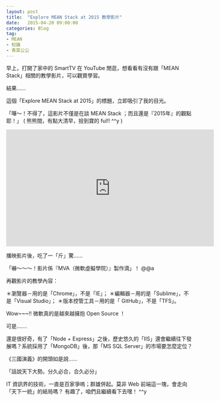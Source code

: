 ```yaml
---
layout: post
title:  "Explore MEAN Stack at 2015 教學影片"
date:   2015-04-20 09:00:00
categories: Blog
tag:
- MEAN
- 知識
- 青菜公公
---
```

早上，打開了家中的 SmartTV 在 YouTube 閒逛，想看看有沒有跟「MEAN Stack」相關的教學影片，可以觀賞學習。

結果......

這個「Explore MEAN Stack at 2015」的標題，立即吸引了我的目光。

「嘩～！不得了，這影片不僅是在談 MEAN Stack ；而且還是『2015年』的觀點耶！」 ( 熊熊間，有點大清早，撿到寶的 ful!! ^^y )

<div style="text-align:center">
<!-- <div class="youtube-video"> -->
  <iframe width="560" height="315" src="https://www.youtube.com/embed/Jh0er2pRcq8?rel=0" frameborder="0" allowfullscreen></iframe>
</div>

播映影片後，吃了一「斤」驚......

「嚇～～～！影片係『MVA（微軟虛擬學院）』製作滴」！ @@a

再觀影片的教學內容：

＊瀏覽器－用的是「Chrome」，不是「IE」；
＊編輯器－用的是「Sublime」，不是「Visual Studio」；
＊版本控管工具－用的是「 GitHub」，不是「TFS」。

Wow~~~!! 微軟真的是越來越擁抱 Open Source ！

可是.......

還是很好奇，有了「Node + Express」之後，歷史悠久的「IIS」還會繼續往下發展嗎？系統採用了「MongoDB」後，那「MS SQL Server」的市場要怎麼定位？

《三國演義》的開頭如是說......

「話說天下大勢。分久必合，合久必分」

IT 資訊界的技術，一直是百家爭嗚；群雄併起。莫非 Web 前端這一塊，會走向「天下一統」的結局嗎？
有趣了，咱們且繼續看下去嘿！ ^^y
